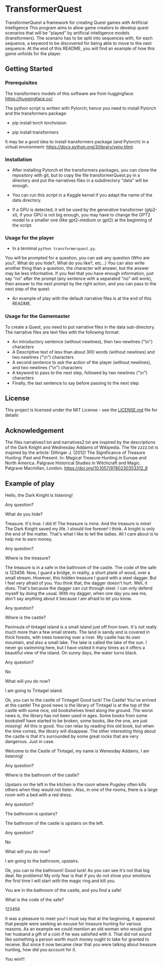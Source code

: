 # TransformerQuest
TransformerQuest a framework for creating Quest games with Artificial Intelligence
This program aims to allow game creators to develop quest scenarios that will be "played" by artificial intelligence models (transformers). The scenario has to be split into sequences with, for each sequence, a keyword to be discovered for being able to move to the next sequence. At the end of this README, you will find an example of how this game unfolds for the player.

## Getting Started

### Prerequisites

The transformers models of this software are from huggingface: https://huggingface.co/

The python script is written with Pytorch; hence you need to install Pytorch and the transformers package:

* pip install torch torchvision

* pip install transformers

It may be a good idea to install transformers package (and Pytorch) in a virtual environment: https://docs.python.org/3/library/venv.html.

### Installation

* After installing Pytorch et the transformers packages, you can clone the repository with git, but to copy the file transformerQuest.py in a directory and put the narratives files in a subdirectory "data" will be enough.

* You can run this script in a Kaggle kernel if you adapt the name of the data directory.

* If a GPU is detected, it will be used by the generative transformer (gtp2-xl), if your GPU is not big enough, you may have to change the GPT2 model to a smaller one (like gpt2-medium or gpt2) at the beginning of the script.

### Usage for the player 

* In a terminal ```python transformerquest.py```.

You will be prompted for a question, you can ask any question (Who are you?, What do you hide?, What do you like?, etc...)
You can also write another thing than a question, the character will answer, but the answer may be less informative.
If you feel that you have enough information, just say "no" after the prompt (any sentence with a separated "no" will work), then answer to the next prompt by the right action, and you can pass to the next step of the quest.

* An example of play with the default narrative files is at the end of this README.

### Usage for the Gamemaster

To create a Quest, you need to put narrative files in the data sub-directory. The narrative files are text files with the following format:

* An introductory sentence (without newlines), then two newlines ("\n") characters
* A Descriptive text of less than about 300 words (without newlines) and two newlines ("\n") characters
* A second sentence to ask the action of the player (without newlines), and two newlines ("\n") characters
* A keyword to pass to the next step, followed by two newlines ("\n") characters
* Finally, the last sentence to say before passing to the next step


## License

This project is licensed under the MIT License - see the [LICENSE.md](LICENSE.md) file for details

## Acknowledgement
The files narratives1.txt and  narratives2.txt are inspired by the descriptions of the Dark Knight and Wednesday Addams of Wikipedia.
The file zzzz.txt is inspired by the article: Dillinger J. (2012) The Significance of Treasure Hunting: Past and Present. In: Magical Treasure Hunting in Europe and North America. Palgrave Historical Studies in Witchcraft and Magic. Palgrave Macmillan, London. https://doi.org/10.1057/9780230353312_9


## Example of play

Hello, the Dark Knight is listening!


Any question?

What do you hide?


Treasure. It's true. I did it! The treasure is mine. And the treasure is mine! The Dark Knight saved my life. I should live forever! I think. A knight is only the end of the matter. That's what I like to tell the ladies. All I care about is to help me to earn money.

Any question?

Where is the treasure?


The treasure is in a safe in the bathroom of the castle. The code of the safe is 123456. Now, I guard a bridge, in reality, a short plank of wood, over a small stream. However, this hidden treasure I guard with a steel dagger. But I feel very afraid of you. You think that, the dagger doesn't hurt. Well, it does. That's because the dagger can cut through steel. I can only defend myself by doing the usual. With my dagger, when one day you see me, don't say anything about it because I am afraid to let you know.

Any question?

Where is the castle?


Peninsula of tintagel island is a small island just off from town. It's not really much more than a few small streets. The land is sandy and is covered in thick forests, with trees towering over a river. My castle has its own mountain, and also a small lake. The lake is called the lake of the sun. I never go swimming here, but I have visited it many times as it offers a beautiful view of the island. On sunny days, the water turns black.

Any question?

No


What will you do now?

I am going to Tintagel island. 

Ok, you can to the castle of Tintagel! Good luck!
The Castle! You've arrived at the castle!
The good news is the library of Tintagel is at the top of the castle with some nice, old bookshelves lined along the ground. The worst news is, the library has not been used in ages. Some books from some bookshelf have started to be broken, some books, like the one, are just missing!
 All this is good. You can relax by reading this old book, but when the time comes, the library will disappear. The other interesting thing about the castle is that it's surrounded by some great rocks that are very dangerous. Just in case.


Welcome to the Castle of Tintagel,  my name is Wenesday Addams, I am listening!


Any question?

Where is the bathroom of the castle?


Upstairs on the left in the kitchen is the room where Pugsley often kills others when they would not listen. Also, in one of the rooms, there is a large room with a bed with a red dress.

Any question?

The bathroom is upstairs?


The bathroom of the castle is upstairs on the left.

Any question?

No


What will you do now?

I am going to the bathroom, upstairs.

Ok, you can to the bathroom! Good luck!
As you can see it's not that big deal. No problems! My only fear is that if you do not show your emotions the first time I will start with the magic ring and kill you.


You are in the bathroom of the castle, and you find a safe!

What is the code of the safe?

123456

It was a pleasure to meet you!
I must say that at the beginning, it appeared that people were seeking an excuse for treasure hunting for various reasons. As an example we could mention an old woman who would give her husband a gift of a coin if he was satisfied with it. That did not sound like something a person worth much money ought to take for granted to receive.
But since it now became clear that you were talking about treasure hunting, how did you account for it.

You win!!!
